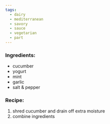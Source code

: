 ```yaml
---
tags:
  - dairy
  - mediterranean
  - savory
  - sauce
  - vegetarian
  - part
---
```

### Ingredients:
- cucumber
- yogurt
- mint
- garlic
- salt & pepper

### Recipe:
1. shred cucumber and drain off extra moisture
2. combine ingredients